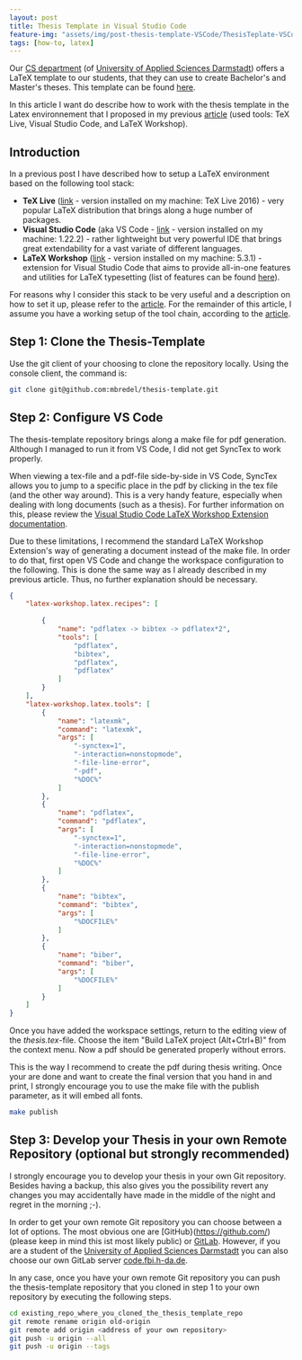 ```yaml
---
layout: post
title: Thesis Template in Visual Studio Code
feature-img: "assets/img/post-thesis-template-VSCode/ThesisTeplate-VSCode.png"
tags: [how-to, latex]
---
```


Our [CS department](https://www.fbi.h-da.de/fbi.html) (of [University of Applied Sciences Darmstadt](https://h-da.de/)) offers a LaTeX template to our students, that they can use to create Bachelor's and Master's theses. This template can be found [here](https://github.com/mbredel/thesis-template).

In this article I want do describe how to work with the thesis template in the Latex environnement that I proposed in my previous [article](https://stefantruehl.github.io/2018/04/30/latexEnvSetup.html) (used tools: TeX Live, Visual Studio Code, and LaTeX Workshop).

## Introduction 
In a previous post I have described how to setup a LaTeX environment based on the following tool stack: 
- **TeX Live** ([link](https://www.tug.org/texlive/ ) - version installed on my machine: TeX Live 2016) - very popular LaTeX distribution that brings along a huge number of packages.
- **Visual Studio Code** (aka VS Code - [link](https://code.visualstudio.com/) - version installed on my machine: 1.22.2) - rather lightweight but very powerful IDE that brings great extendability for a vast variate of different languages. 
- **LaTeX Workshop** ([link](https://marketplace.visualstudio.com/items?itemName=James-Yu.latex-workshop) - version installed on my machine: 5.3.1) - extension for Visual Studio Code that aims to provide all-in-one features and utilities for LaTeX typesetting (list of features can be found [here](https://marketplace.visualstudio.com/items?itemName=James-Yu.latex-workshop)).

For reasons why I consider this stack to be very useful and a description on how to set it up, please refer to the [article](https://stefantruehl.github.io/2018/04/30/latexEnvSetup.html). 
For the remainder of this article, I assume you have a working setup of the tool chain, according to the [article](https://stefantruehl.github.io/2018/04/30/latexEnvSetup.html).


## Step 1: Clone the Thesis-Template
Use the git client of your choosing to clone the repository locally.
Using the console client, the command is:
```sh
git clone git@github.com:mbredel/thesis-template.git
```
## Step 2: Configure VS Code
The thesis-template repository brings along a make file for pdf generation. Although I managed to run it from VS Code, I did not get SyncTex to work properly. 

When viewing a tex-file and a pdf-file side-by-side in VS Code, SyncTex allows you to jump to a specific place in the pdf by clicking in the tex file (and the other way around). This is a very handy feature, especially when dealing with long documents (such as a thesis). For further information on this, please review the [Visual Studio Code LaTeX Workshop Extension documentation](https://marketplace.visualstudio.com/items?itemName=James-Yu.latex-workshop).

Due to these limitations, I recommend the standard LaTeX Workshop Extension's way of generating a document instead of the make file. In order to do that, first open VS Code and change the workspace configuration to the following. This is done the same way as I already described in my previous article. Thus, no further explanation should be necessary.
````json
{
    "latex-workshop.latex.recipes": [
        
        {
            "name": "pdflatex -> bibtex -> pdflatex*2",
            "tools": [
                "pdflatex",
                "bibtex",
                "pdflatex",
                "pdflatex"
            ]
        }
    ],
    "latex-workshop.latex.tools": [
        {
            "name": "latexmk",
            "command": "latexmk",
            "args": [
                "-synctex=1",
                "-interaction=nonstopmode",
                "-file-line-error",
                "-pdf",
                "%DOC%"
            ]
        },
        {
            "name": "pdflatex",
            "command": "pdflatex",
            "args": [
                "-synctex=1",
                "-interaction=nonstopmode",
                "-file-line-error",
                "%DOC%"
            ]
        },
        {
            "name": "bibtex",
            "command": "bibtex",
            "args": [
                "%DOCFILE%"
            ]
        },
        {
            "name": "biber",
            "command": "biber",
            "args": [
                "%DOCFILE%"
            ]
        }
    ]
}
````
Once you have added the workspace settings, return to the editing view of the *thesis.tex*-file.
Choose the item "Build LaTeX project (Alt+Ctrl+B)" from the context menu. Now a pdf should be generated properly without errors. 

This is the way I recommend to create the pdf during thesis writing. Once your are done and want to create the final version that you hand in and print, I strongly encourage you to use the make file with the publish parameter, as it will embed all fonts.
```sh
make publish 
```

## Step 3: Develop your Thesis in your own Remote Repository (optional but strongly recommended)
I strongly encourage you to develop your thesis in your own Git repository. Besides having a backup, this also gives you the possibility revert any changes you may accidentally have made in the middle of the night and regret in the morning ;-). 

In order to get your own remote Git repository you can choose between a lot of options. The most obvious one are [GitHub}(https://github.com/) (please keep in mind this ist most likely public) or [GitLab](https://about.gitlab.com/). However, if you are a student of the [University of Applied Sciences Darmstadt](https://h-da.de/) you can also choose our own GitLab server [code.fbi.h-da.de](https://code.fbi.h-da.de/).

In any case, once you have your own remote Git repository you can push the thesis-template repository that you cloned in step 1 to your own repository by executing the following steps. 
```sh
cd existing_repo_where_you_cloned_the_thesis_template_repo
git remote rename origin old-origin
git remote add origin <address of your own repository>
git push -u origin --all
git push -u origin --tags
```



